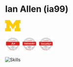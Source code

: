 # Ian Allen (ia99)  

<p float="left">
<img src="img/block_m-hex.png" width=50>
</p>

<p float="left">
<img src="img/CompTIAAplus.png" width=50> 
<img src="img/CompTIANetworkplus.png" width=50> 
<img src="img/CompTIASecurityplus.png" width=50>
</p>


<picture>![Skills](https://skillicons.dev/icons?i=aws,github,idea,java,linux,py,vim,vscode)</picture>